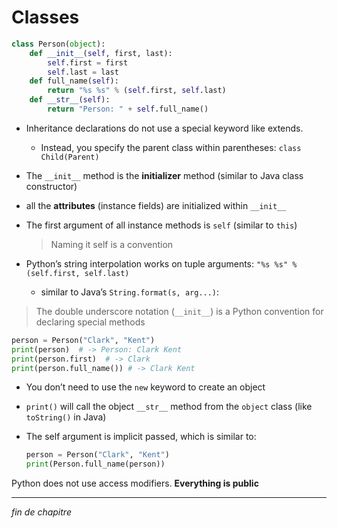 # Classes

```py
class Person(object):
    def __init__(self, first, last):
        self.first = first
        self.last = last
    def full_name(self):
        return "%s %s" % (self.first, self.last)
    def __str__(self):
        return "Person: " + self.full_name()
```

- Inheritance declarations do not use a special keyword like extends.

  - Instead, you specify the parent class within parentheses: `class Child(Parent)`

- The `__init__` method is the **initializer** method (similar to Java class constructor)
- all the **attributes** (instance fields) are initialized within `__init__`
- The first argument of all instance methods is `self` (similar to `this`)

  > Naming it self is a convention

- Python’s string interpolation works on tuple arguments: `"%s %s" % (self.first, self.last)`
  - similar to Java’s `String.format(s, arg...)`:

> The double underscore notation (`__init__`) is a Python convention for declaring special methods

```py
person = Person("Clark", "Kent")
print(person)  # -> Person: Clark Kent
print(person.first)  # -> Clark
print(person.full_name()) # -> Clark Kent
```

- You don’t need to use the `new` keyword to create an object
- `print()` will call the object `__str__` method from the `object` class (like `toString()` in Java)
- The self argument is implicit passed, which is similar to:

  ```py
  person = Person("Clark", "Kent")
  print(Person.full_name(person))
  ```

Python does not use access modifiers. **Everything is public**

---

_fin de chapitre_
